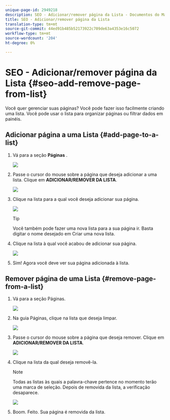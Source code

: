 ```yaml
---
unique-page-id: 2949218
description: SEO - Adicionar/remover página da Lista - Documentos do Marketing - Documentação do produto
title: SEO - Adicionar/remover página da Lista
translation-type: tm+mt
source-git-commit: 44ed91b485b52173922c709de63a4353e16c5072
workflow-type: tm+mt
source-wordcount: '204'
ht-degree: 0%

---
```



# SEO - Adicionar/remover página da Lista {#seo-add-remove-page-from-list}

Você quer gerenciar suas páginas? Você pode fazer isso facilmente criando uma lista. Você pode usar o lista para organizar páginas ou filtrar dados em painéis.

## Adicionar página a uma Lista {#add-page-to-a-list}

1. Vá para a seção **Páginas** .

   ![](assets/image2014-9-18-13-3a2-3a49.png)

1. Passe o cursor do mouse sobre a página que deseja adicionar a uma lista. Clique em **ADICIONAR/REMOVER DA LISTA**.

   ![](assets/image2014-9-18-13-3a2-3a53.png)

1. Clique na lista para a qual você deseja adicionar sua página.

   ![](assets/image2014-9-18-13-3a3-3a13.png)

   >[!TIP]
   >
   >Você também pode fazer uma nova lista para a sua página ir. Basta digitar o nome desejado em Criar uma nova lista.

1. Clique na lista à qual você acabou de adicionar sua página.

   ![](assets/image2014-9-18-13-3a3-3a40.png)

1. Sim! Agora você deve ver sua página adicionada à lista.

## Remover página de uma Lista {#remove-page-from-a-list}

1. Vá para a seção Páginas.

   ![](assets/image2014-9-18-13-3a3-3a45.png)

1. Na guia Páginas, clique na lista que deseja limpar.

   ![](assets/image2014-9-18-13-3a3-3a59.png)

1. Passe o cursor do mouse sobre a página que deseja remover. Clique em **ADICIONAR/REMOVER DA LISTA**.

   ![](assets/image2014-9-18-13-3a4-3a3.png)

1. Clique na lista da qual deseja removê-la.

   >[!NOTE]
   >
   >Todas as listas às quais a palavra-chave pertence no momento terão uma marca de seleção. Depois de removida da lista, a verificação desaparece.

   ![](assets/image2014-9-18-13-3a5-3a40.png)

1. Boom. Feito. Sua página é removida da lista.

